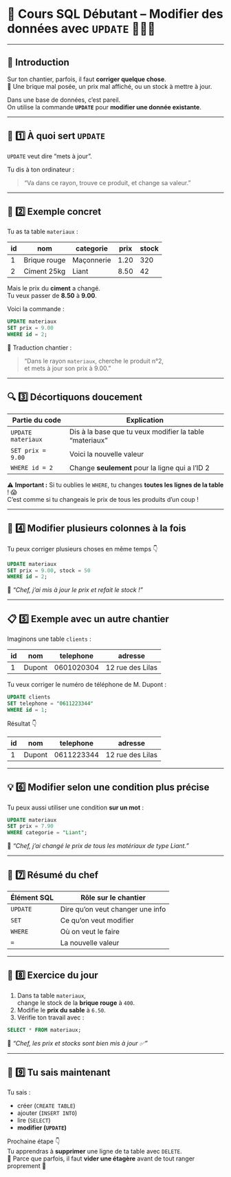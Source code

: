 # 🧱 Cours SQL Débutant – Modifier des données avec `UPDATE` 👷‍♂️🔧

---

## 👋 Introduction

Sur ton chantier, parfois, il faut **corriger quelque chose**.  
🧱 Une brique mal posée, un prix mal affiché, ou un stock à mettre à jour.

Dans une base de données, c’est pareil.  
On utilise la commande **`UPDATE`** pour **modifier une donnée existante**.

---

## 🧰 1️⃣ À quoi sert `UPDATE`

`UPDATE` veut dire “mets à jour”.

Tu dis à ton ordinateur :
> “Va dans ce rayon, trouve ce produit, et change sa valeur.”

---

## 🧱 2️⃣ Exemple concret

Tu as ta table `materiaux` :

| id | nom | categorie | prix | stock |
|----|------|------------|------|-------|
| 1 | Brique rouge | Maçonnerie | 1.20 | 320 |
| 2 | Ciment 25kg | Liant | 8.50 | 42 |

Mais le prix du **ciment** a changé.  
Tu veux passer de **8.50** à **9.00**.

Voici la commande :

```sql
UPDATE materiaux
SET prix = 9.00
WHERE id = 2;
```

💬 Traduction chantier :
> “Dans le rayon `materiaux`, cherche le produit n°2,  
> et mets à jour son prix à 9.00.”

---

## 🔍 3️⃣ Décortiquons doucement

| Partie du code | Explication |
|----------------|-------------|
| `UPDATE materiaux` | Dis à la base que tu veux modifier la table “materiaux” |
| `SET prix = 9.00` | Voici la nouvelle valeur |
| `WHERE id = 2` | Change **seulement** pour la ligne qui a l’ID 2 |

⚠️ **Important :**
Si tu oublies le `WHERE`, tu changes **toutes les lignes de la table** ! 😱  
C’est comme si tu changeais le prix de tous les produits d’un coup !

---

## 🧩 4️⃣ Modifier plusieurs colonnes à la fois

Tu peux corriger plusieurs choses en même temps 👇

```sql
UPDATE materiaux
SET prix = 9.00, stock = 50
WHERE id = 2;
```

💬 *“Chef, j’ai mis à jour le prix et refait le stock !”*

---

## 📋 5️⃣ Exemple avec un autre chantier

Imaginons une table `clients` :

| id | nom | telephone | adresse |
|----|------|------------|----------|
| 1 | Dupont | 0601020304 | 12 rue des Lilas |

Tu veux corriger le numéro de téléphone de M. Dupont :

```sql
UPDATE clients
SET telephone = "0611223344"
WHERE id = 1;
```

Résultat 👇

| id | nom | telephone | adresse |
|----|------|------------|----------|
| 1 | Dupont | 0611223344 | 12 rue des Lilas |

---

## 💡 6️⃣ Modifier selon une condition plus précise

Tu peux aussi utiliser une condition **sur un mot** :

```sql
UPDATE materiaux
SET prix = 7.90
WHERE categorie = "Liant";
```

💬 *“Chef, j’ai changé le prix de tous les matériaux de type Liant.”*

---

## 🧠 7️⃣ Résumé du chef

| Élément SQL | Rôle sur le chantier |
|--------------|----------------------|
| `UPDATE` | Dire qu’on veut changer une info |
| `SET` | Ce qu’on veut modifier |
| `WHERE` | Où on veut le faire |
| `=` | La nouvelle valeur |

---

## 🧪 8️⃣ Exercice du jour

1. Dans ta table `materiaux`,  
   change le stock de la **brique rouge** à `400`.  
2. Modifie le **prix du sable** à `6.50`.  
3. Vérifie ton travail avec :

```sql
SELECT * FROM materiaux;
```

💬 *“Chef, les prix et stocks sont bien mis à jour ✅”*

---

## 🚀 9️⃣ Tu sais maintenant

Tu sais :
- créer (`CREATE TABLE`)  
- ajouter (`INSERT INTO`)  
- lire (`SELECT`)  
- **modifier (`UPDATE`)**

Prochaine étape 👇  
Tu apprendras à **supprimer** une ligne de ta table avec `DELETE`.  
💬 Parce que parfois, il faut **vider une étagère** avant de tout ranger proprement 🧹
